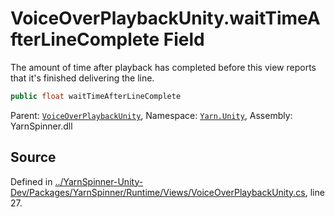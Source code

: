 # VoiceOverPlaybackUnity.waitTimeAfterLineComplete Field

The amount of time after playback has completed before this
view reports that it's finished delivering the line.


```csharp
public float waitTimeAfterLineComplete
```



<div class="class-metadata">

Parent: [`VoiceOverPlaybackUnity`](/api/csharp/yarn.unity/voiceoverplaybackunity.md), Namespace: [`Yarn.Unity`](/api/csharp/yarn.unity/README.md), Assembly: YarnSpinner.dll
</div>

## Source
Defined in [../YarnSpinner-Unity-Dev/Packages/YarnSpinner/Runtime/Views/VoiceOverPlaybackUnity.cs](https://github.com/YarnSpinnerTool/YarnSpinner-Unity//blob/develop/Runtime/Views/VoiceOverPlaybackUnity.cs#L27), line 27.

